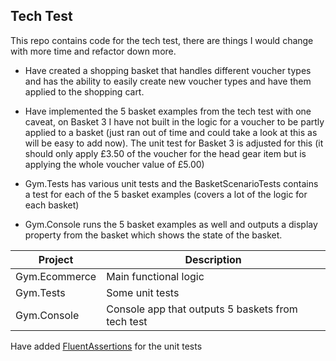## Tech Test
 
This repo contains code for the tech test, there are things I would change with more time and refactor down more.
 
- Have created a shopping basket that handles different voucher types and has the ability to easily create new voucher types and have them applied to the shopping cart.

- Have implemented the 5 basket examples from the tech test with one caveat, on Basket 3 I have not built in the logic for a voucher to be partly applied to a basket (just ran out of time and could take a look at this as will be easy to add now). The unit test for Basket 3 is adjusted for this (it should only apply £3.50 of the voucher for the head gear item but is applying the whole voucher value of £5.00)

- Gym.Tests has various unit tests and the BasketScenarioTests contains a test for each of the 5 basket examples (covers a lot of the logic for each basket)

- Gym.Console runs the 5 basket examples as well and outputs a display property from the basket which shows the state of the basket.
     
| Project | Description |
| ------ | ------ |
| Gym.Ecommerce | Main functional logic |
| Gym.Tests | Some unit tests |
| Gym.Console | Console app that outputs 5 baskets from tech test |

Have added [FluentAssertions](https://www.nuget.org/packages/FluentAssertions/) for the unit tests 
